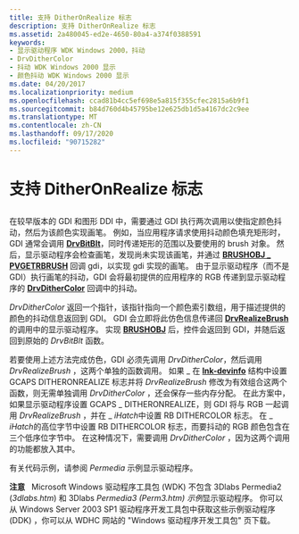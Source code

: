 ```yaml
---
title: 支持 DitherOnRealize 标志
description: 支持 DitherOnRealize 标志
ms.assetid: 2a480045-ed2e-4650-80a4-a374f0388591
keywords:
- 显示驱动程序 WDK Windows 2000，抖动
- DrvDitherColor
- 抖动 WDK Windows 2000 显示
- 颜色抖动 WDK Windows 2000 显示
ms.date: 04/20/2017
ms.localizationpriority: medium
ms.openlocfilehash: ccad81b4cc5ef698e5a815f355cfec2815a6b9f1
ms.sourcegitcommit: b84d760d4b45795be12e625db1d5a4167dc2c9ee
ms.translationtype: MT
ms.contentlocale: zh-CN
ms.lasthandoff: 09/17/2020
ms.locfileid: "90715282"
---
```

# <a name="supporting-the-ditheronrealize-flag"></a>支持 DitherOnRealize 标志


## <span id="ddk_supporting_the_ditheronrealize_flag_gg"></span><span id="DDK_SUPPORTING_THE_DITHERONREALIZE_FLAG_GG"></span>


在较早版本的 GDI 和图形 DDI 中，需要通过 GDI 执行两次调用以使指定颜色抖动，然后为该颜色实现画笔。 例如，当应用程序请求使用抖动颜色填充矩形时，GDI 通常会调用 [**DrvBitBlt**](/windows/win32/api/winddi/nf-winddi-drvbitblt)，同时传递矩形的范围以及要使用的 brush 对象。 然后，显示驱动程序会检查画笔，发现尚未实现该画笔，并通过 [**BRUSHOBJ \_ PVGETRBRUSH**](/windows/win32/api/winddi/nf-winddi-brushobj_pvgetrbrush) 回调 gdi，以实现 gdi 实现的画笔。 由于显示驱动程序（而不是 GDI）执行画笔的抖动，GDI 会将最初提供的应用程序的 RGB 传递到显示驱动程序的 [**DrvDitherColor**](/windows/win32/api/winddi/nf-winddi-drvdithercolor) 回调中的抖动。

*DrvDitherColor* 返回一个指针，该指针指向一个颜色索引数组，用于描述提供的颜色的抖动信息返回到 GDI。 GDI 会立即将此仿色信息传递回 [**DrvRealizeBrush**](/windows/win32/api/winddi/nf-winddi-drvrealizebrush)的调用中的显示驱动程序。 实现 [**BRUSHOBJ**](/windows/win32/api/winddi/ns-winddi-_brushobj) 后，控件会返回到 GDI，并随后返回到原始的 *DrvBitBlt* 函数。

若要使用上述方法完成仿色，GDI 必须先调用 *DrvDitherColor*，然后调用 *DrvRealizeBrush* ，这两个单独的函数调用。 如果 \_ 在 [**lnk-devinfo**](/windows/win32/api/winddi/ns-winddi-tagdevinfo) 结构中设置 GCAPS DITHERONREALIZE 标志并将 *DrvRealizeBrush* 修改为有效组合这两个函数，则无需单独调用 *DrvDitherColor* ，还会保存一些内存分配。 在此方案中，如果显示驱动程序设置 GCAPS \_ DITHERONREALIZE，则 GDI 将与 RGB 一起调用 *DrvRealizeBrush* ，并在 \_ *iHatch*中设置 RB DITHERCOLOR 标志。 在 \_ *iHatch*的高位字节中设置 RB DITHERCOLOR 标志，而要抖动的 RGB 颜色包含在三个低序位字节中。 在这种情况下，需要调用 *DrvDitherColor* ，因为这两个调用的功能都放入其中。

有关代码示例，请参阅 *Permedia* 示例显示驱动程序。

**注意**   Microsoft Windows 驱动程序工具包 (WDK) 不包含 3Dlabs Permedia2 (*3dlabs.htm*) 和 3Dlabs *Permedia3 (Perm3.htm) 示例*显示驱动程序。 你可以从 Windows Server 2003 SP1 驱动程序开发工具包中获取这些示例驱动程序 (DDK) ，你可以从 WDHC 网站的 "Windows 驱动程序开发工具包" 页下载。

 

 

